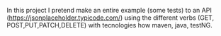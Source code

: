 In this project I pretend make an entire example (some tests) to an API (https://jsonplaceholder.typicode.com/) using the different verbs (GET, POST,PUT,PATCH,DELETE) with tecnologies how maven, java, testNG.
